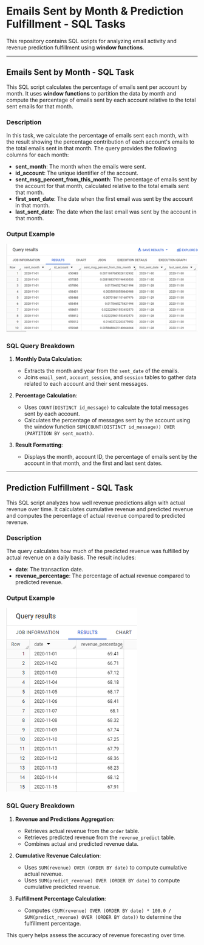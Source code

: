 # Emails Sent by Month & Prediction Fulfillment - SQL Tasks 

This repository contains SQL scripts for analyzing email activity and revenue prediction fulfillment using **window functions**.

---

## Emails Sent by Month - SQL Task 

This SQL script calculates the percentage of emails sent per account by month. It uses **window functions** to partition the data by month and compute the percentage of emails sent by each account relative to the total sent emails for that month.

### Description

In this task, we calculate the percentage of emails sent each month, with the result showing the percentage contribution of each account's emails to the total emails sent in that month. The query provides the following columns for each month:

- **sent_month**: The month when the emails were sent.
- **id_account**: The unique identifier of the account.
- **sent_msg_percent_from_this_month**: The percentage of emails sent by the account for that month, calculated relative to the total emails sent that month.
- **first_sent_date**: The date when the first email was sent by the account in that month.
- **last_sent_date**: The date when the last email was sent by the account in that month.

### Output Example

![Emails Sent Percentage](./email_activity_chart_output.png)

### SQL Query Breakdown

1. **Monthly Data Calculation**:
   - Extracts the month and year from the `sent_date` of the emails.
   - Joins `email_sent`, `account_session`, and `session` tables to gather data related to each account and their sent messages.

2. **Percentage Calculation**:
   - Uses `COUNT(DISTINCT id_message)` to calculate the total messages sent by each account.
   - Calculates the percentage of messages sent by the account using the window function `SUM(COUNT(DISTINCT id_message)) OVER (PARTITION BY sent_month)`.

3. **Result Formatting**:
   - Displays the month, account ID, the percentage of emails sent by the account in that month, and the first and last sent dates.

---

## Prediction Fulfillment - SQL Task 

This SQL script analyzes how well revenue predictions align with actual revenue over time. It calculates cumulative revenue and predicted revenue and computes the percentage of actual revenue compared to predicted revenue.

### Description

The query calculates how much of the predicted revenue was fulfilled by actual revenue on a daily basis. The result includes:

- **date**: The transaction date.
- **revenue_percentage**: The percentage of actual revenue compared to predicted revenue.

### Output Example

![Prediction Fulfillment](./prediction_fulfillment_chart.png)

### SQL Query Breakdown

1. **Revenue and Predictions Aggregation**:
   - Retrieves actual revenue from the `order` table.
   - Retrieves predicted revenue from the `revenue_predict` table.
   - Combines actual and predicted revenue data.

2. **Cumulative Revenue Calculation**:
   - Uses `SUM(revenue) OVER (ORDER BY date)` to compute cumulative actual revenue.
   - Uses `SUM(predict_revenue) OVER (ORDER BY date)` to compute cumulative predicted revenue.

3. **Fulfillment Percentage Calculation**:
   - Computes `(SUM(revenue) OVER (ORDER BY date) * 100.0 / SUM(predict_revenue) OVER (ORDER BY date))` to determine the fulfillment percentage.

This query helps assess the accuracy of revenue forecasting over time.
